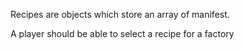 Recipes are objects which store an array of manifest.

A player should be able to select a recipe for a factory
